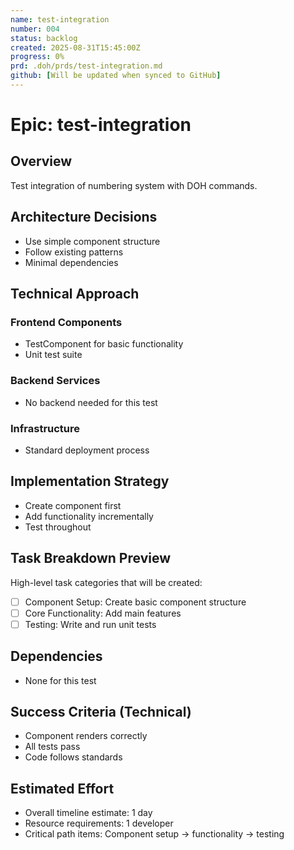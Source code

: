 ```yaml
---
name: test-integration
number: 004
status: backlog
created: 2025-08-31T15:45:00Z
progress: 0%
prd: .doh/prds/test-integration.md
github: [Will be updated when synced to GitHub]
---
```


# Epic: test-integration

## Overview
Test integration of numbering system with DOH commands.

## Architecture Decisions
- Use simple component structure
- Follow existing patterns
- Minimal dependencies

## Technical Approach
### Frontend Components
- TestComponent for basic functionality
- Unit test suite

### Backend Services
- No backend needed for this test

### Infrastructure
- Standard deployment process

## Implementation Strategy
- Create component first
- Add functionality incrementally
- Test throughout

## Task Breakdown Preview
High-level task categories that will be created:
- [ ] Component Setup: Create basic component structure
- [ ] Core Functionality: Add main features
- [ ] Testing: Write and run unit tests

## Dependencies
- None for this test

## Success Criteria (Technical)
- Component renders correctly
- All tests pass
- Code follows standards

## Estimated Effort
- Overall timeline estimate: 1 day
- Resource requirements: 1 developer
- Critical path items: Component setup → functionality → testing